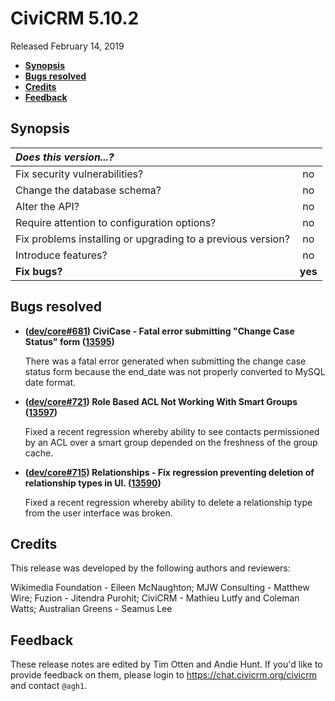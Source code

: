 # CiviCRM 5.10.2

Released February 14, 2019

- **[Synopsis](#synopsis)**
- **[Bugs resolved](#bugs)**
- **[Credits](#credits)**
- **[Feedback](#feedback)**

## <a name="synopsis"></a>Synopsis

| *Does this version...?*                                         |         |
|:--------------------------------------------------------------- |:-------:|
| Fix security vulnerabilities?                                   |   no    |
| Change the database schema?                                     |   no    |
| Alter the API?                                                  |   no    |
| Require attention to configuration options?                     |   no    |
| Fix problems installing or upgrading to a previous version?     |   no    |
| Introduce features?                                             |   no    |
| **Fix bugs?**                                                   | **yes** |

## <a name="bugs"></a>Bugs resolved

- **([dev/core#681](https://lab.civicrm.org/dev/core/issues/681)) CiviCase - Fatal error
  submitting "Change Case Status" form
  ([13595](https://github.com/civicrm/civicrm-core/pull/13595))**

  There was a fatal error generated when submitting the change case status form
  because the end_date was not properly converted to MySQL date format.

- **([dev/core#721](https://lab.civicrm.org/dev/core/issues/721)) Role Based ACL
  Not Working With Smart Groups
  ([13597](https://github.com/civicrm/civicrm-core/pull/13597))**

  Fixed a recent regression whereby ability to see contacts permissioned by an
  ACL over a smart group depended on the freshness of the group cache.

- **([dev/core#715](https://lab.civicrm.org/dev/core/issues/715)) Relationships - Fix regression
  preventing deletion of relationship types in UI.
  ([13590](https://github.com/civicrm/civicrm-core/pull/13590))**

  Fixed a recent regression whereby ability to delete a relationship type
  from the user interface was broken.

## <a name="credits"></a>Credits

This release was developed by the following authors and reviewers:

Wikimedia Foundation - Eileen McNaughton; MJW Consulting - Matthew Wire; Fuzion - Jitendra Purohit;
CiviCRM - Mathieu Lutfy and Coleman Watts; Australian Greens - Seamus Lee

## <a name="feedback"></a>Feedback

These release notes are edited by Tim Otten and Andie Hunt.  If you'd like to
provide feedback on them, please login to https://chat.civicrm.org/civicrm and
contact `@agh1`.
